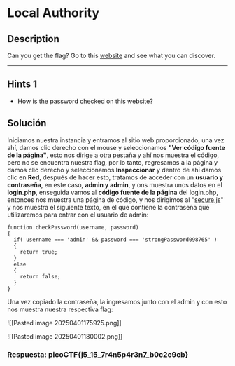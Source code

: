 # Local Authority

## Description

Can you get the flag? Go to this [website](http://saturn.picoctf.net:58866/) and see what you can discover.

---
## Hints 1

* How is the password checked on this website?

## Solución

Iniciamos nuestra instancia y entramos al sitio web proporcionado, una vez ahí, damos clic derecho con el mouse y seleccionamos **"Ver código fuente de la página"**, esto nos dirige a otra pestaña y ahí nos muestra el código, pero no se encuentra nuestra flag, por lo tanto, regresamos a la página y damos clic derecho y seleccionamos **Inspeccionar** y dentro de ahí damos clic en **Red**, después de hacer esto, tratamos de acceder con un **usuario y contraseña**, en este caso, **admin y admin**, y ons muestra unos datos en el **login.php**, enseguida vamos al **código fuente de la página** del login.php, entonces nos muestra una página de código, y nos dirigimos al "[secure.js](view-source:http://saturn.picoctf.net:58866/secure.js)" y nos muestra el siguiente texto, en el que contiene la contraseña que utilizaremos para entrar con el usuario de admin:

```
function checkPassword(username, password)
{
  if( username === 'admin' && password === 'strongPassword098765' )
  {
    return true;
  }
  else
  {
    return false;
  }
}
```

Una vez copiado la contraseña, la ingresamos junto con el admin y con esto nos muestra nuestra respectiva flag:

![[Pasted image 20250401175925.png]]

![[Pasted image 20250401180002.png]]

### Respuesta: picoCTF{j5_15_7r4n5p4r3n7_b0c2c9cb}
